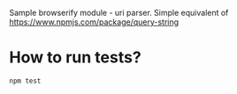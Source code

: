 Sample browserify module - uri parser.
Simple equivalent of https://www.npmjs.com/package/query-string

# How to run tests?

```
npm test
```


